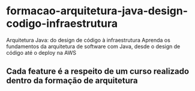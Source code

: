 # formacao-arquitetura-java-design-codigo-infraestrutura
 Arquitetura Java: do design de código à infraestrutura Aprenda os fundamentos da arquitetura de software com Java, desde o design de código até o deploy na AWS

## Cada feature é a respeito de um curso realizado dentro da formação de arquitetura
